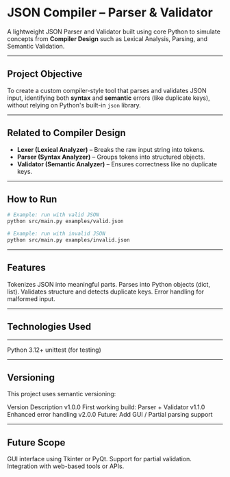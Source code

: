 # JSON Compiler – Parser & Validator

A lightweight JSON Parser and Validator built using core Python to simulate concepts from **Compiler Design** such as Lexical Analysis, Parsing, and Semantic Validation.

---

## Project Objective

To create a custom compiler-style tool that parses and validates JSON input, identifying both **syntax** and **semantic** errors (like duplicate keys), without relying on Python's built-in `json` library.

---

## Related to Compiler Design

- **Lexer (Lexical Analyzer)** – Breaks the raw input string into tokens.
- **Parser (Syntax Analyzer)** – Groups tokens into structured objects.
- **Validator (Semantic Analyzer)** – Ensures correctness like no duplicate keys.

---

## How to Run

```bash
# Example: run with valid JSON
python src/main.py examples/valid.json

# Example: run with invalid JSON
python src/main.py examples/invalid.json
```

---


## Features

Tokenizes JSON into meaningful parts.
Parses into Python objects (dict, list).
Validates structure and detects duplicate keys.
Error handling for malformed input.

---

## Technologies Used

---
Python 3.12+
unittest (for testing)

---

## Versioning

This project uses semantic versioning:

Version	Description
v1.0.0	First working build: Parser + Validator
v1.1.0	Enhanced error handling
v2.0.0	Future: Add GUI / Partial parsing support

---

## Future Scope

GUI interface using Tkinter or PyQt.
Support for partial validation.
Integration with web-based tools or APIs.
